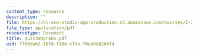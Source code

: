 ```yaml
---
content_type: resource
description: ''
file: https://ol-ocw-studio-app-production.s3.amazonaws.com/courses/2-24-ocean-wave-interaction-with-ships-and-offshore-energy-systems-13-022-spring-2002/7fb0da6210f6f18dcfda70e4de8204f4_quiz300probs.pdf
file_type: application/pdf
resourcetype: Document
title: quiz300probs.pdf
uid: 7fb0da62-10f6-f18d-cfda-70e4de8204f4
---
```

